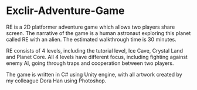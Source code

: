 # Exclir-Adventure-Game
RE is a 2D platformer adventure game which allows two players share screen. The narrative of the game is a human astronaut exploring this planet called RE with an alien. The estimated walkthrough time is 30 minutes.

RE consists of 4 levels, including the tutorial level, Ice Cave, Crystal Land and Planet Core. All 4 levels have different focus, including fighting against enemy AI, going through traps and cooperation between two players.

The game is written in C# using Unity engine, with all artwork created by my colleague Dora Han using Photoshop. 
